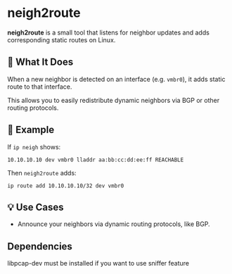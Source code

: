 # neigh2route

**neigh2route** is a small tool that listens for neighbor updates and adds corresponding static routes on Linux.

## 🚀 What It Does

When a new neighbor is detected on an interface (e.g. `vmbr0`), it adds static route to that interface.

This allows you to easily redistribute dynamic neighbors via BGP or other routing protocols.

## 📌 Example

If `ip neigh` shows: 

`10.10.10.10 dev vmbr0 lladdr aa:bb:cc:dd:ee:ff REACHABLE`

Then `neigh2route` adds:

`ip route add 10.10.10.10/32 dev vmbr0`

## 💡 Use Cases
- Announce your neighbors via dynamic routing protocols, like BGP.

## Dependencies

libpcap-dev must be installed if you want to use sniffer feature